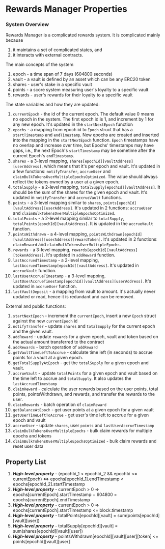 # Rewards Manager Properties

### System Overview

Rewards Manager is a complicated rewards system. It is complicated mainly because 
1. it maintains a set of complicated states, and 
2. it interacts with external contracts.

The main concepts of the system:
1. epoch - a time span of 7 days (604800 seconds)
2. vault - a vault is defined by an asset which can be any ERC20 token
3. shares - user's stake in a specific vault
4. points - a score system measuring user's loyalty to a specific vault
5. rewards - user's rewards for their loyalty to a specific vault

The state variables and how they are updated:
1. `currentEpoch` - the id of the current epoch. The default value 0 means no epoch in the system. The first epoch id is 1, and increment by 1 for any new epoch. It's updated in the `startNextEpoch` function
2. `epochs` - a mapping from epoch id to `Epoch` struct that has a `startTimestamp` and `endTimestamp`. New epochs are created and inserted into the mapping in the `startNextEpoch` function. `Epoch` timestamps have no overlap and increase over time, but Epochs' timestamps may have gaps, i.e., the next Epoch's `startTimestamp` may be sometime after the current Epoch's `endTimestamp`.
3. `shares` - a 3-level mapping, `shares[epochId][vaultAddress][userAddress]`, which means that it's per epoch and vault. It's updated in a few functions: `notifyTransfer`, `accrueUser` and `claimBulkTokensOverMultipleEpochsOptimized`. The value should always reflect the tokens owned by a user at a given epoch.
4. `totalSupply` - a 2-level mapping, `totalSupply[epochId][vaultAddress]`. It should be the sum of the shares for the given epoch and vault. It's updated in `notifyTransfer` and `accrueVault` functions.
5. `points` - a 3-level mapping similar to `shares`, `points[epochId][vaultAddress][userAddress]`. It's updated in 2 functions: `accrueUser` and `claimBulkTokensOverMultipleEpochsOptimized`. 
6. `totalPoints` - a 2-level mapping similar to `totalSupply`, `totalPoints[epochId][vaultAddress]`. It is updated in the `accrueVault` function.
7. `pointsWithdrawn` - a 4-level mapping, `pointsWithdrawn[epochId][vaultAddress][userAddress][rewardToken]`. It's updated in 2 functions: `claimReward` and `claimBulkTokensOverMultipleEpochs`.
8. `rewards` - a 3-level mapping, `rewards[epochId][vaultAddress][tokenAddress]`. It's updated in `addReward` function.
9. `lastAccruedTimestamp` - a 2-level mapping, `lastAccruedTimestamp[epochId][vaultAddress]`. It's updated in `accrueVault` function.
10. `lastUserAccrueTimestamp` - a 3-level mapping, `lastUserAccrueTimestamp[epochId][vaultAddress][userAddress]`. It's updated in `accrueUser` function.
11. `lastVaultDeposit` - a mapping from vault to amount. It's actually never updated or read, hence it is redundant and can be removed.

External and public functions:
1. `startNextEpoch` - increment the `currentEpoch`, insert a new `Epoch` struct against the new `currentEpoch` id
2. `notifyTransfer` - update `shares` and `totalSupply` for the current epoch and the given vault.
3. `addReward` - update `rewards` for a given epoch, vault and token based on the actual amount transferred to the contract
4. `addRewards` - batch operation of `addReward`
5. `getVaultTimeLeftToAccrue` - calculate time left (in seconds) to accrue points for a vault at a given epoch.
6. `getTotalSupplyAtEpoch` - get the `totalSupply` for a given epoch and vault.
7. `accrueVault` - update `totalPoints` for a given epoch and vault based on the time left to accrue and `totalSupply`. It also updates the `lastAccruedTimestamp`
8. `claimReward` - calculate the user rewards based on the user points, total points, pointsWithdrawn, and rewards, and transfer the rewards to the user. 
9. `claimRewards` - batch operation of `claimReward`
10. `getBalanceAtEpoch` - get user points at a given epoch for a given vault
11. `getUserTimeLeftToAccrue` - get user's time left to accrue for a given epoch and vault
12. `accrueUser` - update `shares`, user `points` and `lastUserAccrueTimestamp`
13. `claimBulkTokensOverMultipleEpochs` - bulk claim rewards for multiple epochs and tokens
14. `claimBulkTokensOverMultipleEpochsOptimized` - bulk claim rewards and reset user data

## Property List
1. ***High-level property*** - (epochId_1 < epochId_2 && epochId <= currentEpoch) <=> epochs[epochId_1].endTimestamp < epochs[epochId_2].startTimestamp
2. ***High-level property*** - currentEpoch > 0 => epochs[currentEpoch].startTimestamp + 604800 = epochs[currentEpoch].endTimestamp
3. ***High-level property*** - currentEpoch > 0 => epochs[currentEpoch].startTimestamp <= block.timestamp
4. ***High-level property*** - totalPoints[epochId][vault] = sum(points[epochId][vault][user])
5. ***High-level property*** - totalSupply[epochId][vault] = sum(shares[epochId][vault][user])
6. ***High-level property*** - pointsWithdrawn[epochId][vault][user][token] <= points[epochId][vault][user]


